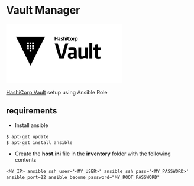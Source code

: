 # Vault Manager

![logo_vault](./docs/images/vault_icon.png)

[HashiCorp Vault](https://www.vaultproject.io/) setup using Ansible Role

## requirements

- Install ansible

```
$ apt-get update
$ apt-get install ansible
```

- Create the **host.ini** file in the **inventory** folder with the following contents

```
<MY_IP> ansible_ssh_user='<MY_USER>' ansible_ssh_pass='<MY_PASSWORD>' ansible_port=22 ansible_become_password="MY_ROOT_PASSWORD"
```

